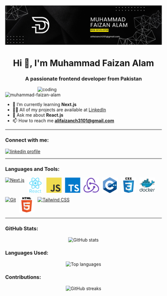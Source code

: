 ![logo](https://github.com/Muhammad-Faizan-Alam/Muhammad-Faizan-Alam/blob/main/linkedin%20bg%20img.png?raw=true)

<h1 align="center">Hi 👋, I'm Muhammad Faizan Alam</h1>
<h3 align="center">A passionate frontend developer from Pakistan</h3>

<img align="right" alt="coding" width="400" src="https://camo.githubusercontent.com/4d9f5ecceb711eec6e2018f38a5677dc657c9738d4a65ba3b928c41c0a45b439/68747470733a2f2f6d69726f2e6d656469756d2e636f6d2f6d61782f313336302f302a37513379765349765f7430696f4a2d5a2e676966">

<p align="left"> 
  <img src="https://komarev.com/ghpvc/?username=muhammad-faizan-alam&label=Profile%20views&color=0e75b6&style=flat" alt="muhammad-faizan-alam" />
</p>

- 🌱 I’m currently learning **Next.js**
- 👨‍💻 All of my projects are available at [LinkedIn](https://www.linkedin.com/in/faizan-alam-dev)
- 💬 Ask me about **React.js**
- 📫 How to reach me **alifaizanch3101@gmail.com**

---

<h3 align="left">Connect with me:</h3>
<p align="left">
  <a href="https://linkedin.com/in/muhammad-faizan-alam" target="blank">
    <img align="center" src="https://raw.githubusercontent.com/rahuldkjain/github-profile-readme-generator/master/src/images/icons/Social/linked-in-alt.svg" alt="linkedin profile" height="30" width="40" />
  </a>
</p>

---

<h3 align="left">Languages and Tools:</h3>
<p align="left" style="display: flex; flex-wrap: wrap; gap: 10px;">
  <a href="https://nextjs.org/" target="_blank" rel="noreferrer">
    <img src="https://cdn.worldvectorlogo.com/logos/next-js.svg" alt="Next.js" width="50" height="50" />
  </a>
  <a href="https://reactjs.org/" target="_blank" rel="noreferrer">
    <img src="https://raw.githubusercontent.com/devicons/devicon/master/icons/react/react-original-wordmark.svg" alt="React.js" width="50" height="50" />
  </a>
  <a href="https://developer.mozilla.org/en-US/docs/Web/JavaScript" target="_blank" rel="noreferrer">
    <img src="https://raw.githubusercontent.com/devicons/devicon/master/icons/javascript/javascript-original.svg" alt="JavaScript" width="50" height="50" />
  </a>
  <a href="https://www.typescriptlang.org/" target="_blank" rel="noreferrer">
    <img src="https://raw.githubusercontent.com/devicons/devicon/master/icons/typescript/typescript-original.svg" alt="TypeScript" width="50" height="50" />
  </a>
  <a href="https://redux.js.org" target="_blank" rel="noreferrer">
    <img src="https://raw.githubusercontent.com/devicons/devicon/master/icons/redux/redux-original.svg" alt="Redux" width="50" height="50" />
  </a>
  <a href="https://www.w3schools.com/cpp/" target="_blank" rel="noreferrer">
    <img src="https://raw.githubusercontent.com/devicons/devicon/master/icons/cplusplus/cplusplus-original.svg" alt="C++" width="50" height="50" />
  </a>
  <a href="https://www.w3schools.com/css/" target="_blank" rel="noreferrer">
    <img src="https://raw.githubusercontent.com/devicons/devicon/master/icons/css3/css3-original-wordmark.svg" alt="CSS3" width="50" height="50" />
  </a>
  <a href="https://www.docker.com/" target="_blank" rel="noreferrer">
    <img src="https://raw.githubusercontent.com/devicons/devicon/master/icons/docker/docker-original-wordmark.svg" alt="Docker" width="50" height="50" />
  </a>
  <a href="https://git-scm.com/" target="_blank" rel="noreferrer">
    <img src="https://www.vectorlogo.zone/logos/git-scm/git-scm-icon.svg" alt="Git" width="50" height="50" />
  </a>
  <a href="https://www.w3.org/html/" target="_blank" rel="noreferrer">
    <img src="https://raw.githubusercontent.com/devicons/devicon/master/icons/html5/html5-original-wordmark.svg" alt="HTML5" width="50" height="50" />
  </a>
  <a href="https://tailwindcss.com/" target="_blank" rel="noreferrer">
    <img src="https://www.vectorlogo.zone/logos/tailwindcss/tailwindcss-icon.svg" alt="Tailwind CSS" width="50" height="50" />
  </a>
</p>

---

<h3 align="left">GitHub Stats:</h3>
<p align="center">
  <img align="center" width="400" src="https://github-readme-stats.vercel.app/api?username=muhammad-faizan-alam&show_icons=true&locale=en" alt="GitHub stats" />
</p>

<h3 align="left">Languages Used:</h3>
<p align="center">
  <img align="center" width="400" src="https://github-readme-stats.vercel.app/api/top-langs?username=muhammad-faizan-alam&show_icons=true&locale=en&layout=compact" alt="Top languages" />
</p>

<h3 align="left">Contributions:</h3>
<p align="center">
  <img align="center" width="400" src="https://github-readme-streak-stats.herokuapp.com/?user=muhammad-faizan-alam&" alt="GitHub streaks" />
</p>
